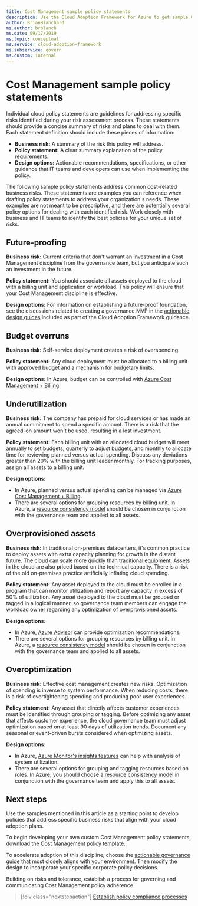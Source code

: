 ```yaml
---
title: Cost Management sample policy statements
description: Use the Cloud Adoption Framework for Azure to get sample Cost Management policy statements that will help you draft policy statements.
author: BrianBlanchard
ms.author: brblanch
ms.date: 09/17/2019
ms.topic: conceptual
ms.service: cloud-adoption-framework
ms.subservice: govern
ms.custom: internal
---
```


# Cost Management sample policy statements

Individual cloud policy statements are guidelines for addressing specific risks identified during your risk assessment process. These statements should provide a concise summary of risks and plans to deal with them. Each statement definition should include these pieces of information:

- **Business risk:** A summary of the risk this policy will address.
- **Policy statement:** A clear summary explanation of the policy requirements.
- **Design options:** Actionable recommendations, specifications, or other guidance that IT teams and developers can use when implementing the policy.

The following sample policy statements address common cost-related business risks. These statements are examples you can reference when drafting policy statements to address your organization's needs. These examples are not meant to be prescriptive, and there are potentially several policy options for dealing with each identified risk. Work closely with business and IT teams to identify the best policies for your unique set of risks.

## Future-proofing

**Business risk:** Current criteria that don't warrant an investment in a Cost Management discipline from the governance team, but you anticipate such an investment in the future.

**Policy statement:** You should associate all assets deployed to the cloud with a billing unit and application or workload. This policy will ensure that your Cost Management discipline is effective.

**Design options:** For information on establishing a future-proof foundation, see the discussions related to creating a governance MVP in the [actionable design guides](../guides/index.md) included as part of the Cloud Adoption Framework guidance.

## Budget overruns

**Business risk:** Self-service deployment creates a risk of overspending.

**Policy statement:** Any cloud deployment must be allocated to a billing unit with approved budget and a mechanism for budgetary limits.

**Design options:** In Azure, budget can be controlled with [Azure Cost Management + Billing](/azure/cost-management-billing/cost-management-billing-overview).

## Underutilization

**Business risk:** The company has prepaid for cloud services or has made an annual commitment to spend a specific amount. There is a risk that the agreed-on amount won't be used, resulting in a lost investment.

**Policy statement:** Each billing unit with an allocated cloud budget will meet annually to set budgets, quarterly to adjust budgets, and monthly to allocate time for reviewing planned versus actual spending. Discuss any deviations greater than 20% with the billing unit leader monthly. For tracking purposes, assign all assets to a billing unit.

**Design options:**

- In Azure, planned versus actual spending can be managed via [Azure Cost Management + Billing](/azure/cost-management-billing/costs/quick-acm-cost-analysis).
- There are several options for grouping resources by billing unit. In Azure, a [resource consistency model](../../decision-guides/resource-consistency/index.md) should be chosen in conjunction with the governance team and applied to all assets.

## Overprovisioned assets

**Business risk:** In traditional on-premises datacenters, it's common practice to deploy assets with extra capacity planning for growth in the distant future. The cloud can scale more quickly than traditional equipment. Assets in the cloud are also priced based on the technical capacity. There is a risk of the old on-premises practice artificially inflating cloud spending.

**Policy statement:** Any asset deployed to the cloud must be enrolled in a program that can monitor utilization and report any capacity in excess of 50% of utilization. Any asset deployed to the cloud must be grouped or tagged in a logical manner, so governance team members can engage the workload owner regarding any optimization of overprovisioned assets.

**Design options:**

- In Azure, [Azure Advisor](/azure/advisor/advisor-cost-recommendations) can provide optimization recommendations.
- There are several options for grouping resources by billing unit. In Azure, a [resource consistency model](../../decision-guides/resource-consistency/index.md) should be chosen in conjunction with the governance team and applied to all assets.

## Overoptimization

**Business risk:** Effective cost management creates new risks. Optimization of spending is inverse to system performance. When reducing costs, there is a risk of overtightening spending and producing poor user experiences.

**Policy statement:** Any asset that directly affects customer experiences must be identified through grouping or tagging. Before optimizing any asset that affects customer experience, the cloud governance team must adjust optimization based on at least 90 days of utilization trends. Document any seasonal or event-driven bursts considered when optimizing assets.

**Design options:**

- In Azure, [Azure Monitor's insights features](/azure/azure-monitor/vm/vminsights-performance) can help with analysis of system utilization.
- There are several options for grouping and tagging resources based on roles. In Azure, you should choose a [resource consistency model](../../decision-guides/resource-consistency/index.md) in conjunction with the governance team and apply this to all assets.

## Next steps

Use the samples mentioned in this article as a starting point to develop policies that address specific business risks that align with your cloud adoption plans.

To begin developing your own custom Cost Management policy statements, download the [Cost Management policy template](./template.md).

To accelerate adoption of this discipline, choose the [actionable governance guide](../guides/index.md) that most closely aligns with your environment. Then modify the design to incorporate your specific corporate policy decisions.

Building on risks and tolerance, establish a process for governing and communicating Cost Management policy adherence.

> [!div class="nextstepaction"]
> [Establish policy compliance processes](./compliance-processes.md)
